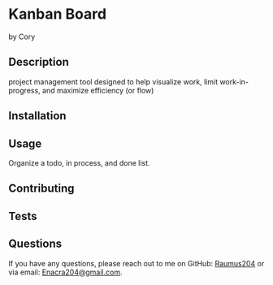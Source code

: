 
# Kanban Board
by Cory


## Description
 project management tool designed to help visualize work, limit work-in-progress, and maximize efficiency (or flow)

## Installation


## Usage
Organize a todo, in process, and done list.

## Contributing


## Tests





## Questions
If you have any questions, please reach out to me on GitHub: [Raumus204](https://github.com/Raumus204) or via email: Enacra204@gmail.com.

  